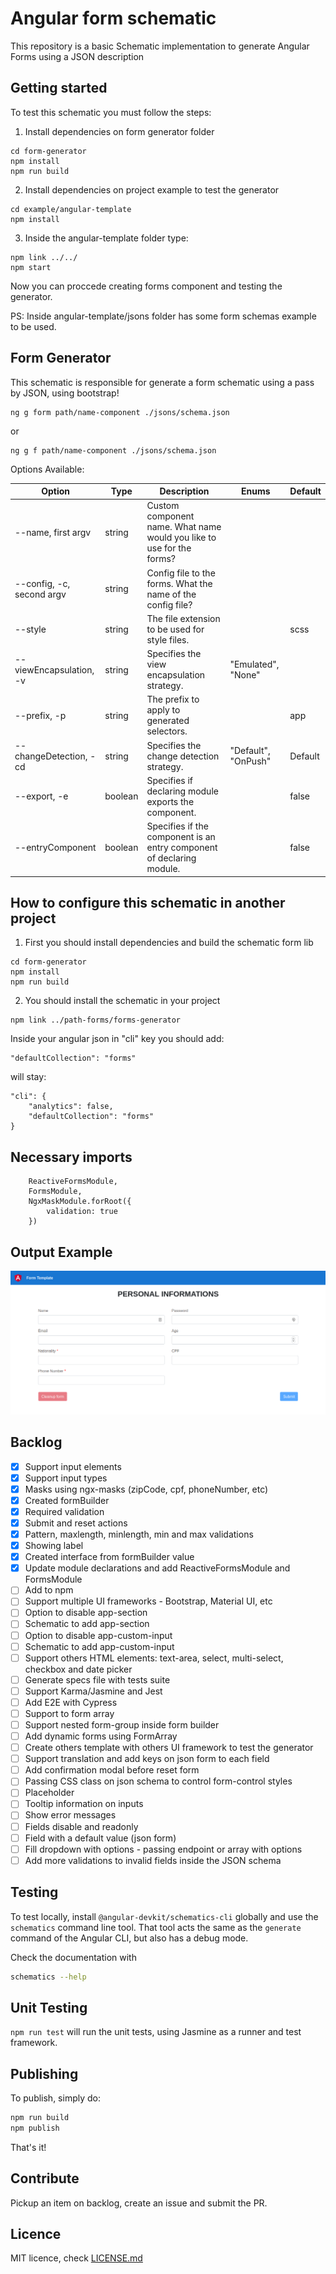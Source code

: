 # Angular form schematic

This repository is a basic Schematic implementation to generate Angular Forms using a JSON description

## Getting started

To test this schematic you must follow the steps:

1. Install dependencies on form generator folder

```
cd form-generator
npm install
npm run build
```

2. Install dependencies on project example to test the generator

```
cd example/angular-template
npm install
```

3. Inside the angular-template folder type:

```
npm link ../../
npm start
```

Now you can proccede creating forms component and testing the generator.

PS: Inside angular-template/jsons folder has some form schemas example to be used.

## Form Generator

This schematic is responsible for generate a form schematic using a pass by JSON, using bootstrap!

```
ng g form path/name-component ./jsons/schema.json
```

or

```
ng g f path/name-component ./jsons/schema.json
```

Options Available:

| Option                    | Type    | Description                                                           | Enums               | Default |
| ------------------------- | ------- | --------------------------------------------------------------------- | ------------------- | ------- |
| --name, first argv        | string  | Custom component name. What name would you like to use for the forms? |                     |         |
| --config, -c, second argv | string  | Config file to the forms. What the name of the config file?           |                     |         |
| --style                   | string  | The file extension to be used for style files.                        |                     | scss    |
| --viewEncapsulation, -v   | string  | Specifies the view encapsulation strategy.                            | "Emulated", "None"  |         |
| --prefix, -p              | string  | The prefix to apply to generated selectors.                           |                     | app     |
| --changeDetection, -cd    | string  | Specifies the change detection strategy.                              | "Default", "OnPush" | Default |
| --export, -e              | boolean | Specifies if declaring module exports the component.                  |                     | false   |
| --entryComponent          | boolean | Specifies if the component is an entry component of declaring module. |                     | false   |

## How to configure this schematic in another project

1. First you should install dependencies and build the schematic form lib

```
cd form-generator
npm install
npm run build
```

2. You should install the schematic in your project

```
npm link ../path-forms/forms-generator
```

Inside your angular json in "cli" key you should add:

```
"defaultCollection": "forms"
```

will stay:

```
"cli": {
    "analytics": false,
    "defaultCollection": "forms"
}
```

## Necessary imports

```
    ReactiveFormsModule,
    FormsModule,
    NgxMaskModule.forRoot({
        validation: true
    })
```

## Output Example

![Output](output/output.png)

## Backlog

-   [x] Support input elements
-   [x] Support input types
-   [x] Masks using ngx-masks (zipCode, cpf, phoneNumber, etc)
-   [x] Created formBuilder
-   [x] Required validation
-   [x] Submit and reset actions
-   [x] Pattern, maxlength, minlength, min and max validations
-   [x] Showing label
-   [x] Created interface from formBuilder value
-   [x] Update module declarations and add ReactiveFormsModule and FormsModule
-   [ ] Add to npm
-   [ ] Support multiple UI frameworks - Bootstrap, Material UI, etc
-   [ ] Option to disable app-section
-   [ ] Schematic to add app-section
-   [ ] Option to disable app-custom-input
-   [ ] Schematic to add app-custom-input
-   [ ] Support others HTML elements: text-area, select, multi-select, checkbox and date picker
-   [ ] Generate specs file with tests suite
-   [ ] Support Karma/Jasmine and Jest
-   [ ] Add E2E with Cypress
-   [ ] Support to form array
-   [ ] Support nested form-group inside form builder
-   [ ] Add dynamic forms using FormArray
-   [ ] Create others template with others UI framework to test the generator
-   [ ] Support translation and add keys on json form to each field
-   [ ] Add confirmation modal before reset form
-   [ ] Passing CSS class on json schema to control form-control styles
-   [ ] Placeholder
-   [ ] Tooltip information on inputs
-   [ ] Show error messages
-   [ ] Fields disable and readonly
-   [ ] Field with a default value (json form)
-   [ ] Fill dropdown with options - passing endpoint or array with options
-   [ ] Add more validations to invalid fields inside the JSON schema

## Testing

To test locally, install `@angular-devkit/schematics-cli` globally and use the `schematics` command line tool. That tool acts the same as the `generate` command of the Angular CLI, but also has a debug mode.

Check the documentation with

```bash
schematics --help
```

## Unit Testing

`npm run test` will run the unit tests, using Jasmine as a runner and test framework.

## Publishing

To publish, simply do:

```bash
npm run build
npm publish
```

That's it!

## Contribute

Pickup an item on backlog, create an issue and submit the PR.

## Licence

MIT licence, check [LICENSE.md](LICENSE.md)
